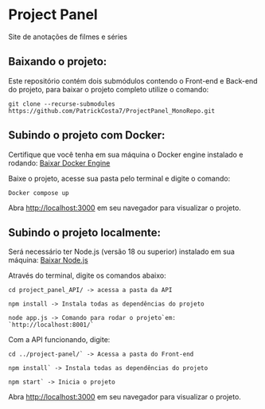 # Project Panel
Site de anotações de filmes e séries

## Baixando o projeto:
Este repositório contém dois submódulos contendo o Front-end e Back-end do projeto, para baixar o projeto completo utilize o comando:

    git clone --recurse-submodules https://github.com/PatrickCosta7/ProjectPanel_MonoRepo.git 

## Subindo o projeto com Docker:

Certifique que você tenha em sua máquina o Docker engine instalado e rodando: [Baixar Docker Engine](https://docs.docker.com/engine/install/)

Baixe o projeto, acesse sua pasta pelo terminal e digite o comando:

    Docker compose up

Abra [http://localhost:3000](http://localhost:3000) em seu navegador para visualizar o projeto.

## Subindo o projeto localmente:

Será necessário ter Node.js (versão 18 ou superior) instalado em sua máquina: [Baixar Node.js](https://nodejs.org/en/download/package-manager)

Através do terminal, digite os comandos abaixo:

    cd project_panel_API/ -> acessa a pasta da API

    npm install -> Instala todas as dependências do projeto

    node app.js -> Comando para rodar o projeto`em: `http://localhost:8001/`

Com a API funcionando, digite:

    cd ../project-panel/` -> Acessa a pasta do Front-end

    npm install` -> Instala todas as dependências do projeto

    npm start` -> Inicia o projeto

Abra [http://localhost:3000](http://localhost:3000) em seu navegador para visualizar o projeto.
